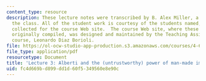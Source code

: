 ```yaml
---
content_type: resource
description: These lecture notes were transcribed by B. Alex Miller, a student in
  the class. All of the student work is courtesy of the students named, and was originally
  collected for the course Web site.  The course Web site, where these notes were
  originally compiled, was designed and maintained by the Teaching Assistant of the
  course, Leonardo Diaz Borioli.
file: https://ol-ocw-studio-app-production.s3.amazonaws.com/courses/4-638-drawings-numbers-five-centuries-of-digital-design-fall-2002/fc4d669bd899dd1d60f5349560e8e90c_lecture_3.pdf
file_type: application/pdf
resourcetype: Document
title: 'Lecture 3: Alberti and the (untrustworthy) power of man-made images'
uid: fc4d669b-d899-dd1d-60f5-349560e8e90c
---
```


